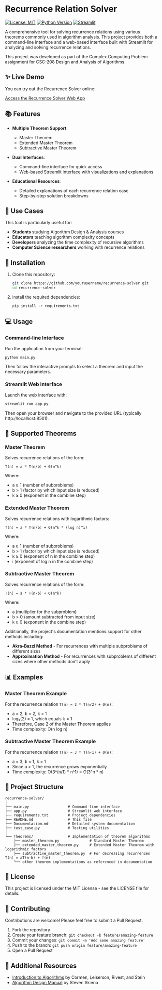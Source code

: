 # Recurrence Relation Solver

[![License: MIT](https://img.shields.io/badge/License-MIT-yellow.svg)](https://opensource.org/licenses/MIT)
[![Python Version](https://img.shields.io/badge/python-3.8%2B-blue.svg)](https://www.python.org/downloads/)
[![Streamlit](https://img.shields.io/badge/Streamlit-FF4B4B?logo=streamlit&logoColor=white)](https://streamlit.io/)

A comprehensive tool for solving recurrence relations using various theorems commonly used in algorithm analysis. This project provides both a command-line interface and a web-based interface built with Streamlit for analyzing and solving recurrence relations.

This project was developed as part of the Complex Computing Problem assignment for CSC-208 Design and Analysis of Algorithms.

## ✨ Live Demo

You can try out the Recurrence Solver online:

[Access the Recurrence Solver Web App](https://recurrence-solver.streamlit.app/)


## 📚 Features

- **Multiple Theorem Support**: 
  - Master Theorem
  - Extended Master Theorem 
  - Subtractive Master Theorem

- **Dual Interfaces**:
  - Command-line interface for quick access
  - Web-based Streamlit interface with visualizations and explanations

- **Educational Resources**:
  - Detailed explanations of each recurrence relation case
  - Step-by-step solution breakdowns

## 🎯 Use Cases

This tool is particularly useful for:

- **Students** studying Algorithm Design & Analysis courses
- **Educators** teaching algorithm complexity concepts
- **Developers** analyzing the time complexity of recursive algorithms
- **Computer Science researchers** working with recurrence relations

## 🔧 Installation

1. Clone this repository:
   ```bash
   git clone https://github.com/yourusername/recurrence-solver.git
   cd recurrence-solver
   ```

2. Install the required dependencies:
   ```bash
   pip install -r requirements.txt
   ```

## 💻 Usage

### Command-line Interface

Run the application from your terminal:

```bash
python main.py
```

Then follow the interactive prompts to select a theorem and input the necessary parameters.

### Streamlit Web Interface

Launch the web interface with:

```bash
streamlit run app.py
```

Then open your browser and navigate to the provided URL (typically http://localhost:8501).

## 🧮 Supported Theorems

### Master Theorem
Solves recurrence relations of the form:
```
T(n) = a * T(n/b) + Θ(n^k)
```
Where:
- a ≥ 1 (number of subproblems)
- b > 1 (factor by which input size is reduced)
- k ≥ 0 (exponent in the combine step)

### Extended Master Theorem
Solves recurrence relations with logarithmic factors:
```
T(n) = a * T(n/b) + Θ(n^k * (log n)^i)
```
Where:
- a ≥ 1 (number of subproblems)
- b > 1 (factor by which input size is reduced)
- k ≥ 0 (exponent of n in the combine step)
- i (exponent of log n in the combine step)

### Subtractive Master Theorem
Solves recurrence relations of the form:
```
T(n) = a * T(n-b) + Θ(n^k)
```
Where:
- a (multiplier for the subproblem)
- b > 0 (amount subtracted from input size)
- k ≥ 0 (exponent in the combine step)

Additionally, the project's documentation mentions support for other methods including:
- **Akra-Bazzi Method** - For recurrences with multiple subproblems of different sizes
- **Approximation Method** - For recurrences with subproblems of different sizes where other methods don't apply

## 📊 Examples

### Master Theorem Example
For the recurrence relation `T(n) = 2 * T(n/2) + Θ(n)`:
- a = 2, b = 2, k = 1
- log₂(2) = 1, which equals k = 1
- Therefore, Case 2 of the Master Theorem applies
- Time complexity: O(n log n)

### Subtractive Master Theorem Example
For the recurrence relation `T(n) = 3 * T(n-1) + Θ(n)`:
- a = 3, b = 1, k = 1
- Since a > 1, the recurrence grows exponentially
- Time complexity: O(3^(n/1) * n^1) = O(3^n * n)

## 📝 Project Structure

```
recurrence-solver/
│
├── main.py                  # Command-line interface
├── app.py                   # Streamlit web interface
├── requirements.txt         # Project dependencies
├── README.md                # This file
├── Documentation.md         # Detailed system documentation
├── test_case.py             # Testing utilities
│
└── Theorems/                # Implementation of theorem algorithms
    ├── master_theorem.py              # Standard Master Theorem
    ├── extended_master_theorem.py     # Extended Master Theorem with logarithmic factors
    ├── subtractive_master_theorem.py  # For decreasing recurrences T(n) = aT(n-b) + f(n)
    └── other theorem implementations as referenced in documentation
```

## 📄 License

This project is licensed under the MIT License - see the LICENSE file for details.

## 🤝 Contributing

Contributions are welcome! Please feel free to submit a Pull Request.

1. Fork the repository
2. Create your feature branch: `git checkout -b feature/amazing-feature`
3. Commit your changes: `git commit -m 'Add some amazing feature'`
4. Push to the branch: `git push origin feature/amazing-feature`
5. Open a Pull Request

## 🔗 Additional Resources

- [Introduction to Algorithms](https://mitpress.mit.edu/books/introduction-algorithms-third-edition) by Cormen, Leiserson, Rivest, and Stein
- [Algorithm Design Manual](http://www.algorist.com/) by Steven Skiena
